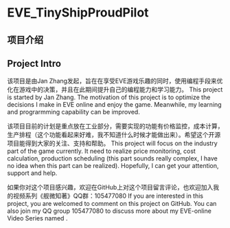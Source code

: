 # EVE_TinyShipProudPilot

## 项目介绍
## Project Intro

该项目是由Jan Zhang发起，旨在在享受EVE游戏乐趣的同时，使用编程手段来优化在游戏中的决策，并且在此期间提升自己的编程能力和学习能力。
This project is started by Jan Zhang. The motivation of this project is to optimize the decisions I make in EVE online and enjoy the game. Meanwhile, my learning and prograrmming capability can be improved.

该项目目前的计划是重点放在工业部分，需要实现的功能有价格监控，成本计算，生产排程（这个功能看起来好难，我不知道什么时候才能做出来）。希望这个开源项目能得到大家的关注、支持和帮助。
This project will focus on the industry part of the game currently. It need to realize price monitoring, cost calculation, production scheduling (this part sounds really complex, I have no idea when this part can be realized). Hopefully, I can get your attention, support and help.

如果你对这个项目感兴趣，欢迎在GitHub上对这个项目留言评论，也欢迎加入我的视频系列《舰微知著》QQ群：105477080
If you are interested in this project, you are welcomed to comment on this project on GitHub. You can also join my QQ group 105477080 to discuss more about my EVE-online Video Series named <Tiny-Ship-Proud-Pilot>.
